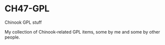 # CH47-GPL
Chinook GPL stuff

My collection of Chinook-related GPL items, some by me and some by other people.
